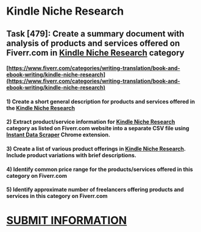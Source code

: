 # Kindle Niche Research
## Task [479]: Create a summary document with analysis of products and services offered on Fiverr.com in [Kindle Niche Research](https://www.fiverr.com/categories/writing-translation/book-and-ebook-writing/kindle-niche-research) category
#### [https://www.fiverr.com/categories/writing-translation/book-and-ebook-writing/kindle-niche-research](https://www.fiverr.com/categories/writing-translation/book-and-ebook-writing/kindle-niche-research)
#### 1) Create a short general description for products and services offered in the [Kindle Niche Research](https://www.fiverr.com/categories/writing-translation/book-and-ebook-writing/kindle-niche-research)
#### 2) Extract product/service information for [Kindle Niche Research](https://www.fiverr.com/categories/writing-translation/book-and-ebook-writing/kindle-niche-research) category as listed on Fiverr.com website into a separate CSV file using [Instant Data Scraper](https://chrome.google.com/webstore/detail/instant-data-scraper/ofaokhiedipichpaobibbnahnkdoiiah) Chrome extension.
#### 3) Create a list of various product offerings in [Kindle Niche Research](https://www.fiverr.com/categories/writing-translation/book-and-ebook-writing/kindle-niche-research). Include product variations with brief descriptions.
#### 4) Identify common price range for the products/services offered in this category on Fiverr.com
#### 5) Identify approximate number of freelancers offering products and services in this category on Fiverr.com

# [SUBMIT INFORMATION](https://forms.office.com/r/8AEKjkLxKG)
